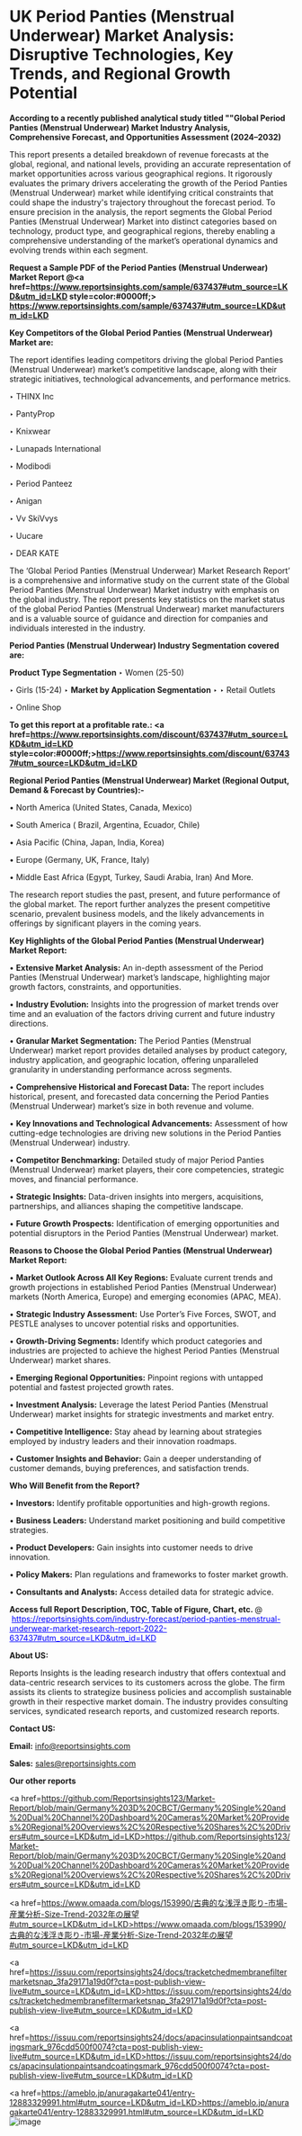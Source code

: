 # UK Period Panties (Menstrual Underwear) Market Analysis: Disruptive Technologies, Key Trends, and Regional Growth Potential

<strong>According to a recently published analytical study titled ""Global Period Panties (Menstrual Underwear) Market Industry Analysis, Comprehensive Forecast, and Opportunities Assessment (2024–2032)</strong>

This report presents a detailed breakdown of revenue forecasts at the global, regional, and national levels, providing an accurate representation of market opportunities across various geographical regions. It rigorously evaluates the primary drivers accelerating the growth of the Period Panties (Menstrual Underwear) market while identifying critical constraints that could shape the industry's trajectory throughout the forecast period. To ensure precision in the analysis, the report segments the Global Period Panties (Menstrual Underwear) Market into distinct categories based on technology, product type, and geographical regions, thereby enabling a comprehensive understanding of the market’s operational dynamics and evolving trends within each segment.

<strong>Request a Sample PDF of the Period Panties (Menstrual Underwear) Market Report </strong><strong>@<a href=https://www.reportsinsights.com/sample/637437#utm_source=LKD&utm_id=LKD style=color:#0000ff;> https://www.reportsinsights.com/sample/637437#utm_source=LKD&utm_id=LKD</a></strong></font>

<strong>Key Competitors of the Global Period Panties (Menstrual Underwear) Market are:</strong>

The report identifies leading competitors driving the global Period Panties (Menstrual Underwear) market’s competitive landscape, along with their strategic initiatives, technological advancements, and performance metrics.

‣ THINX Inc

‣ PantyProp

‣ Knixwear

‣ Lunapads International

‣ Modibodi

‣ Period Panteez

‣ Anigan

‣ Vv SkiVvys

‣ Uucare

‣ DEAR KATE

The ‘Global Period Panties (Menstrual Underwear) Market Research Report’ is a comprehensive and informative study on the current state of the Global Period Panties (Menstrual Underwear) Market industry with emphasis on the global industry. The report presents key statistics on the market status of the global Period Panties (Menstrual Underwear) market manufacturers and is a valuable source of guidance and direction for companies and individuals interested in the industry.

<strong>Period Panties (Menstrual Underwear) Industry Segmentation covered are:</strong>

<strong>Product Type Segmentation</strong>
‣
Women (25-50)

‣ Girls (15-24)
‣ 
<strong>Market by Application Segmentation</strong>
‣
‣  Retail Outlets

‣ Online Shop

<strong>To get this report at a profitable rate.: <a href=https://www.reportsinsights.com/discount/637437#utm_source=LKD&utm_id=LKD style=color:#0000ff;>https://www.reportsinsights.com/discount/637437#utm_source=LKD&utm_id=LKD</a></strong></font>

<strong>Regional Period Panties (Menstrual Underwear) Market (Regional Output, Demand &amp; Forecast by Countries):-</strong>

• North America (United States, Canada, Mexico)

• South America ( Brazil, Argentina, Ecuador, Chile)

• Asia Pacific (China, Japan, India, Korea)

• Europe (Germany, UK, France, Italy)

• Middle East Africa (Egypt, Turkey, Saudi Arabia, Iran) And More.

The research report studies the past, present, and future performance of the global market. The report further analyzes the present competitive scenario, prevalent business models, and the likely advancements in offerings by significant players in the coming years.

<strong>Key Highlights of the Global Period Panties (Menstrual Underwear) Market Report:</strong>

• <strong>Extensive Market Analysis:</strong> An in-depth assessment of the Period Panties (Menstrual Underwear) market’s landscape, highlighting major growth factors, constraints, and opportunities.

• <strong>Industry Evolution:</strong> Insights into the progression of market trends over time and an evaluation of the factors driving current and future industry directions.

• <strong>Granular Market Segmentation:</strong> The Period Panties (Menstrual Underwear) market report provides detailed analyses by product category, industry application, and geographic location, offering unparalleled granularity in understanding performance across segments.

• <strong>Comprehensive Historical and Forecast Data:</strong> The report includes historical, present, and forecasted data concerning the Period Panties (Menstrual Underwear) market’s size in both revenue and volume.

• <strong>Key Innovations and Technological Advancements:</strong> Assessment of how cutting-edge technologies are driving new solutions in the Period Panties (Menstrual Underwear) industry.

• <strong>Competitor Benchmarking:</strong> Detailed study of major Period Panties (Menstrual Underwear) market players, their core competencies, strategic moves, and financial performance.

• <strong>Strategic Insights:</strong> Data-driven insights into mergers, acquisitions, partnerships, and alliances shaping the competitive landscape.

• <strong>Future Growth Prospects:</strong> Identification of emerging opportunities and potential disruptors in the Period Panties (Menstrual Underwear) market.

<strong>Reasons to Choose the Global Period Panties (Menstrual Underwear) Market Report:</strong>

• <strong>Market Outlook Across All Key Regions:</strong> Evaluate current trends and growth projections in established Period Panties (Menstrual Underwear) markets (North America, Europe) and emerging economies (APAC, MEA).

• <strong>Strategic Industry Assessment:</strong> Use Porter’s Five Forces, SWOT, and PESTLE analyses to uncover potential risks and opportunities.

• <strong>Growth-Driving Segments:</strong> Identify which product categories and industries are projected to achieve the highest Period Panties (Menstrual Underwear) market shares.

• <strong>Emerging Regional Opportunities:</strong> Pinpoint regions with untapped potential and fastest projected growth rates.

• <strong>Investment Analysis:</strong> Leverage the latest Period Panties (Menstrual Underwear) market insights for strategic investments and market entry.

• <strong>Competitive Intelligence:</strong> Stay ahead by learning about strategies employed by industry leaders and their innovation roadmaps.

• <strong>Customer Insights and Behavior:</strong> Gain a deeper understanding of customer demands, buying preferences, and satisfaction trends.

<strong>Who Will Benefit from the Report?</strong>

• <strong>Investors:</strong> Identify profitable opportunities and high-growth regions.

• <strong>Business Leaders:</strong> Understand market positioning and build competitive strategies.

• <strong>Product Developers:</strong> Gain insights into customer needs to drive innovation.

• <strong>Policy Makers:</strong> Plan regulations and frameworks to foster market growth.

• <strong>Consultants and Analysts:</strong> Access detailed data for strategic advice.
</ul>
<strong>Access full Report Description, TOC, Table of Figure, Chart, etc. </strong>@  <a href=https://reportsinsights.com/industry-forecast/period-panties-menstrual-underwear-market-research-report-2022-637437#utm_source=LKD&utm_id=LKD style=color:#0000ff;>https://reportsinsights.com/industry-forecast/period-panties-menstrual-underwear-market-research-report-2022-637437#utm_source=LKD&utm_id=LKD</a></font>

<strong><strong>About US</strong>:</strong>

Reports Insights is the leading research industry that offers contextual and data-centric research services to its customers across the globe. The firm assists its clients to strategize business policies and accomplish sustainable growth in their respective market domain. The industry provides consulting services, syndicated research reports, and customized research reports.

<strong>Contact US:</strong>

<p class=""""><b>Email:</b> <a href=mailto:info@reportsinsights.com>info@reportsinsights.com</a></p>
<p class=""""><b>Sales:</b> <a href=mailto:sales@reportsinsights.com>sales@reportsinsights.com</a></p>

<strong>Our other reports</strong>

<a href=https://github.com/Reportsinsights123/Market-Report/blob/main/Germany%203D%20CBCT/Germany%20Single%20and%20Dual%20Channel%20Dashboard%20Cameras%20Market%20Provides%20Regional%20Overviews%2C%20Respective%20Shares%2C%20Drivers#utm_source=LKD&utm_id=LKD>https://github.com/Reportsinsights123/Market-Report/blob/main/Germany%203D%20CBCT/Germany%20Single%20and%20Dual%20Channel%20Dashboard%20Cameras%20Market%20Provides%20Regional%20Overviews%2C%20Respective%20Shares%2C%20Drivers#utm_source=LKD&utm_id=LKD</a>

<a href=https://www.omaada.com/blogs/153990/古典的な浅浮き彫り-市場-産業分析-Size-Trend-2032年の展望#utm_source=LKD&utm_id=LKD>https://www.omaada.com/blogs/153990/古典的な浅浮き彫り-市場-産業分析-Size-Trend-2032年の展望#utm_source=LKD&utm_id=LKD</a>

<a href=https://issuu.com/reportsinsights24/docs/tracketchedmembranefiltermarketsnap_3fa29171a19d0f?cta=post-publish-view-live#utm_source=LKD&utm_id=LKD>https://issuu.com/reportsinsights24/docs/tracketchedmembranefiltermarketsnap_3fa29171a19d0f?cta=post-publish-view-live#utm_source=LKD&utm_id=LKD</a>

<a href=https://issuu.com/reportsinsights24/docs/apacinsulationpaintsandcoatingsmark_976cdd500f0074?cta=post-publish-view-live#utm_source=LKD&utm_id=LKD>https://issuu.com/reportsinsights24/docs/apacinsulationpaintsandcoatingsmark_976cdd500f0074?cta=post-publish-view-live#utm_source=LKD&utm_id=LKD</a>

<a href=https://ameblo.jp/anuragakarte041/entry-12883329991.html#utm_source=LKD&utm_id=LKD>https://ameblo.jp/anuragakarte041/entry-12883329991.html#utm_source=LKD&utm_id=LKD</a>
![image](https://github.com/user-attachments/assets/91a055ef-ac08-440e-9ee4-daf51bdefafd)
